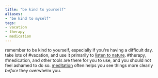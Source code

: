 ```yaml
---
title: "be kind to yourself"
aliases:
- "be kind to myself"
tags:
- vacation
- therapy
- medication
---
```


remember to be kind to yourself, especially if you're having a difficult day. take lots of #vacation, and use it primarily to [listen to nature](protect%20nature.md). #therapy, #medication, and other tools are there for you to use, and you should not feel ashamed to do so. [meditation](meditation.md) often helps you see things more clearly _before_ they overwhelm you.